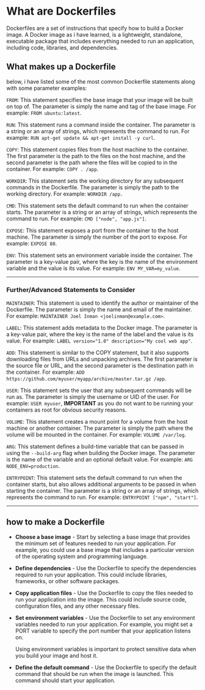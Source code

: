# What are Dockerfiles

Dockerfiles are a set of instructions that specify how to build a Docker image. A Docker image as i have learned, is a lightweight, standalone, executable package that includes everything needed to run an application, including code, libraries, and dependencies.

## What makes up a Dockerfile

below, i have listed some of the most common Dockerfile statements along with some parameter examples:

`FROM`: This statement specifies the base image that your image will be built on top of. The parameter is simply the name and tag of the base image. For example: `FROM ubuntu:latest`.

`RUN`: This statement runs a command inside the container. The parameter is a string or an array of strings, which represents the command to run. For example: `RUN apt-get update && apt-get install -y curl`.

`COPY`: This statement copies files from the host machine to the container. The first parameter is the path to the files on the host machine, and the second parameter is the path where the files will be copied to in the container. For example: `COPY . /app`.

`WORKDIR`: This statement sets the working directory for any subsequent commands in the Dockerfile. The parameter is simply the path to the working directory. For example: `WORKDIR /app.`

`CMD`: This statement sets the default command to run when the container starts. The parameter is a string or an array of strings, which represents the command to run. For example: `CMD ["node", "app.js"]`.

`EXPOSE`: This statement exposes a port from the container to the host machine. The parameter is simply the number of the port to expose. For example: `EXPOSE 80`.

`ENV`: This statement sets an environment variable inside the container. The parameter is a key-value pair, where the key is the name of the environment variable and the value is its value. For example: `ENV MY_VAR=my_value`.

---

### Further/Advanced Statements to Consider

`MAINTAINER`: This statement is used to identify the author or maintainer of the Dockerfile. The parameter is simply the name and email of the maintainer. For example: `MAINTAINER Joel Inman <joelinman@example.com>`.

`LABEL`: This statement adds metadata to the Docker image. The parameter is a key-value pair, where the key is the name of the label and the value is its value. For example: `LABEL version="1.0" description="My cool web app"`.

`ADD`: This statement is similar to the COPY statement, but it also supports downloading files from URLs and unpacking archives. The first parameter is the source file or URL, and the second parameter is the destination path in the container. For example: `ADD https://github.com/myuser/myapp/archive/master.tar.gz /app`.

`USER`: This statement sets the user that any subsequent commands will be run as. The parameter is simply the username or UID of the user. For example: `USER myuser`, **IMPORTANT** as you do not want to be running your containers as root for obvious security reasons.

`VOLUME`: This statement creates a mount point for a volume from the host machine or another container. The parameter is simply the path where the volume will be mounted in the container. For example: `VOLUME /var/log`.

`ARG`: This statement defines a build-time variable that can be passed in using the `--build-arg` flag when building the Docker image. The parameter is the name of the variable and an optional default value. For example: `ARG NODE_ENV=production`.

`ENTRYPOINT`: This statement sets the default command to run when the container starts, but also allows additional arguments to be passed in when starting the container. The parameter is a string or an array of strings, which represents the command to run. For example: `ENTRYPOINT ["npm", "start"]`.

---

## how to make a Dockerfile

- **Choose a base image** - Start by selecting a base image that provides the minimum set of features needed to run your application. For example, you could use a base image that includes a particular version of the operating system and programming language.

- **Define dependencies** - Use the Dockerfile to specify the dependencies required to run your application. This could include libraries, frameworks, or other software packages.

- **Copy application files** - Use the Dockerfile to copy the files needed to run your application into the image. This could include source code, configuration files, and any other necessary files.

- **Set environment variables** - Use the Dockerfile to set any environment variables needed to run your application. For example, you might set a PORT variable to specify the port number that your application listens on.

    Using environment variables is important to protect sensitive data when you build your image and host it.

- **Define the default command** - Use the Dockerfile to specify the default command that should be run when the image is launched. This command should start your application.
